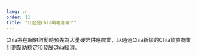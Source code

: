 ```yaml
---
lang: cn
order: 11
title: “什麼是Chia戰略儲備？”
---
```


Chia將在網絡啟動時預先為大量硬幣供應農業，以通過Chia新穎的Chia貸款商業計劃幫助穩定和發展Chia經濟。
